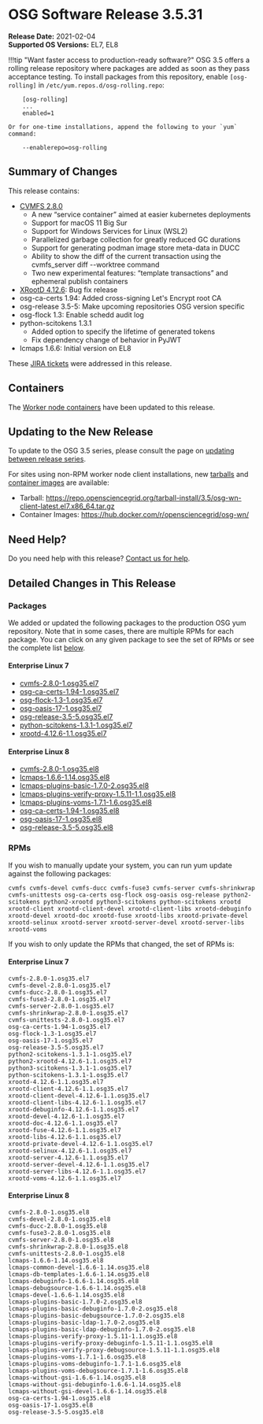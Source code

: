 OSG Software Release 3.5.31
===========================

**Release Date:** 2021-02-04    
**Supported OS Versions:** EL7, EL8

!!!tip "Want faster access to production-ready software?"
    OSG 3.5 offers a rolling release repository where packages are added as soon as they pass acceptance testing.
    To install packages from this repository, enable `[osg-rolling]` in `/etc/yum.repos.d/osg-rolling.repo`:

        [osg-rolling]
        ...
        enabled=1

    Or for one-time installations, append the following to your `yum` command:

        --enablerepo=osg-rolling

Summary of Changes
------------------

This release contains:

-   [CVMFS 2.8.0](https://cvmfs.readthedocs.io/en/2.8/cpt-releasenotes.html)
    -   A new “service container” aimed at easier kubernetes deployments
    -   Support for macOS 11 Big Sur
    -   Support for Windows Services for Linux (WSL2)
    -   Parallelized garbage collection for greatly reduced GC durations
    -   Support for generating podman image store meta-data in DUCC
    -   Ability to show the diff of the current transaction using the cvmfs\_server diff --worktree command
    -   Two new experimental features: “template transactions” and ephemeral publish containers
-   [XRootD 4.12.6](https://github.com/xrootd/xrootd/blob/v4.12.6/docs/ReleaseNotes.txt): Bug fix release
-   osg-ca-certs 1.94: Added cross-signing Let's Encrypt root CA
-   osg-release 3.5-5: Make upcoming repositories OSG version specific
-   osg-flock 1.3: Enable schedd audit log
-   python-scitokens 1.3.1
    -   Added option to specify the lifetime of generated tokens
    -   Fix dependency change of behavior in PyJWT
-   lcmaps 1.6.6: Initial version on EL8

These
[JIRA tickets](https://opensciencegrid.atlassian.net/issues/?jql=project%20%3D%20SOFTWARE%20AND%20fixVersion%20in%20(3.5.31)%20ORDER%20BY%20priority%20DESC%2C%20key%20DESC)
were addressed in this release.

Containers
----------

The [Worker node containers](../../worker-node/using-wn-containers.md) have been updated to this release.


Updating to the New Release
---------------------------

To update to the OSG 3.5 series, please consult the page on
[updating between release series](../release_series.md#updating-to-osg-35).

For sites using non-RPM worker node client installations, new [tarballs](../../worker-node/install-wn-tarball.md) and
[container images](../../worker-node/using-wn-containers.md) are available:

- Tarball: <https://repo.opensciencegrid.org/tarball-install/3.5/osg-wn-client-latest.el7.x86_64.tar.gz>
- Container Images: <https://hub.docker.com/r/opensciencegrid/osg-wn/>

Need Help?
----------

Do you need help with this release? [Contact us for help](../../common/help.md).

Detailed Changes in This Release
--------------------------------

### Packages

We added or updated the following packages to the production OSG yum repository.
Note that in some cases, there are multiple RPMs for each package.
You can click on any given package to see the set of RPMs or see the complete list [below](#rpms).

#### Enterprise Linux 7

-   [cvmfs-2.8.0-1.osg35.el7](https://koji.chtc.wisc.edu/koji/search?match=glob&type=build&terms=cvmfs-2.8.0-1.osg35.el7)
-   [osg-ca-certs-1.94-1.osg35.el7](https://koji.chtc.wisc.edu/koji/search?match=glob&type=build&terms=osg-ca-certs-1.94-1.osg35.el7)
-   [osg-flock-1.3-1.osg35.el7](https://koji.chtc.wisc.edu/koji/search?match=glob&type=build&terms=osg-flock-1.3-1.osg35.el7)
-   [osg-oasis-17-1.osg35.el7](https://koji.chtc.wisc.edu/koji/search?match=glob&type=build&terms=osg-oasis-17-1.osg35.el7)
-   [osg-release-3.5-5.osg35.el7](https://koji.chtc.wisc.edu/koji/search?match=glob&type=build&terms=osg-release-3.5-5.osg35.el7)
-   [python-scitokens-1.3.1-1.osg35.el7](https://koji.chtc.wisc.edu/koji/search?match=glob&type=build&terms=python-scitokens-1.3.1-1.osg35.el7)
-   [xrootd-4.12.6-1.1.osg35.el7](https://koji.chtc.wisc.edu/koji/search?match=glob&type=build&terms=xrootd-4.12.6-1.1.osg35.el7)

#### Enterprise Linux 8

-   [cvmfs-2.8.0-1.osg35.el8](https://koji.chtc.wisc.edu/koji/search?match=glob&type=build&terms=cvmfs-2.8.0-1.osg35.el8)
-   [lcmaps-1.6.6-1.14.osg35.el8](https://koji.chtc.wisc.edu/koji/search?match=glob&type=build&terms=lcmaps-1.6.6-1.14.osg35.el8)
-   [lcmaps-plugins-basic-1.7.0-2.osg35.el8](https://koji.chtc.wisc.edu/koji/search?match=glob&type=build&terms=lcmaps-plugins-basic-1.7.0-2.osg35.el8)
-   [lcmaps-plugins-verify-proxy-1.5.11-1.1.osg35.el8](https://koji.chtc.wisc.edu/koji/search?match=glob&type=build&terms=lcmaps-plugins-verify-proxy-1.5.11-1.1.osg35.el8)
-   [lcmaps-plugins-voms-1.7.1-1.6.osg35.el8](https://koji.chtc.wisc.edu/koji/search?match=glob&type=build&terms=lcmaps-plugins-voms-1.7.1-1.6.osg35.el8)
-   [osg-ca-certs-1.94-1.osg35.el8](https://koji.chtc.wisc.edu/koji/search?match=glob&type=build&terms=osg-ca-certs-1.94-1.osg35.el8)
-   [osg-oasis-17-1.osg35.el8](https://koji.chtc.wisc.edu/koji/search?match=glob&type=build&terms=osg-oasis-17-1.osg35.el8)
-   [osg-release-3.5-5.osg35.el8](https://koji.chtc.wisc.edu/koji/search?match=glob&type=build&terms=osg-release-3.5-5.osg35.el8)

### RPMs

If you wish to manually update your system, you can run yum update against the following packages:

    cvmfs cvmfs-devel cvmfs-ducc cvmfs-fuse3 cvmfs-server cvmfs-shrinkwrap cvmfs-unittests osg-ca-certs osg-flock osg-oasis osg-release python2-scitokens python2-xrootd python3-scitokens python-scitokens xrootd xrootd-client xrootd-client-devel xrootd-client-libs xrootd-debuginfo xrootd-devel xrootd-doc xrootd-fuse xrootd-libs xrootd-private-devel xrootd-selinux xrootd-server xrootd-server-devel xrootd-server-libs xrootd-voms 

If you wish to only update the RPMs that changed, the set of RPMs is:

#### Enterprise Linux 7

``` file
cvmfs-2.8.0-1.osg35.el7
cvmfs-devel-2.8.0-1.osg35.el7
cvmfs-ducc-2.8.0-1.osg35.el7
cvmfs-fuse3-2.8.0-1.osg35.el7
cvmfs-server-2.8.0-1.osg35.el7
cvmfs-shrinkwrap-2.8.0-1.osg35.el7
cvmfs-unittests-2.8.0-1.osg35.el7
osg-ca-certs-1.94-1.osg35.el7
osg-flock-1.3-1.osg35.el7
osg-oasis-17-1.osg35.el7
osg-release-3.5-5.osg35.el7
python2-scitokens-1.3.1-1.osg35.el7
python2-xrootd-4.12.6-1.1.osg35.el7
python3-scitokens-1.3.1-1.osg35.el7
python-scitokens-1.3.1-1.osg35.el7
xrootd-4.12.6-1.1.osg35.el7
xrootd-client-4.12.6-1.1.osg35.el7
xrootd-client-devel-4.12.6-1.1.osg35.el7
xrootd-client-libs-4.12.6-1.1.osg35.el7
xrootd-debuginfo-4.12.6-1.1.osg35.el7
xrootd-devel-4.12.6-1.1.osg35.el7
xrootd-doc-4.12.6-1.1.osg35.el7
xrootd-fuse-4.12.6-1.1.osg35.el7
xrootd-libs-4.12.6-1.1.osg35.el7
xrootd-private-devel-4.12.6-1.1.osg35.el7
xrootd-selinux-4.12.6-1.1.osg35.el7
xrootd-server-4.12.6-1.1.osg35.el7
xrootd-server-devel-4.12.6-1.1.osg35.el7
xrootd-server-libs-4.12.6-1.1.osg35.el7
xrootd-voms-4.12.6-1.1.osg35.el7
```

#### Enterprise Linux 8

``` file
cvmfs-2.8.0-1.osg35.el8
cvmfs-devel-2.8.0-1.osg35.el8
cvmfs-ducc-2.8.0-1.osg35.el8
cvmfs-fuse3-2.8.0-1.osg35.el8
cvmfs-server-2.8.0-1.osg35.el8
cvmfs-shrinkwrap-2.8.0-1.osg35.el8
cvmfs-unittests-2.8.0-1.osg35.el8
lcmaps-1.6.6-1.14.osg35.el8
lcmaps-common-devel-1.6.6-1.14.osg35.el8
lcmaps-db-templates-1.6.6-1.14.osg35.el8
lcmaps-debuginfo-1.6.6-1.14.osg35.el8
lcmaps-debugsource-1.6.6-1.14.osg35.el8
lcmaps-devel-1.6.6-1.14.osg35.el8
lcmaps-plugins-basic-1.7.0-2.osg35.el8
lcmaps-plugins-basic-debuginfo-1.7.0-2.osg35.el8
lcmaps-plugins-basic-debugsource-1.7.0-2.osg35.el8
lcmaps-plugins-basic-ldap-1.7.0-2.osg35.el8
lcmaps-plugins-basic-ldap-debuginfo-1.7.0-2.osg35.el8
lcmaps-plugins-verify-proxy-1.5.11-1.1.osg35.el8
lcmaps-plugins-verify-proxy-debuginfo-1.5.11-1.1.osg35.el8
lcmaps-plugins-verify-proxy-debugsource-1.5.11-1.1.osg35.el8
lcmaps-plugins-voms-1.7.1-1.6.osg35.el8
lcmaps-plugins-voms-debuginfo-1.7.1-1.6.osg35.el8
lcmaps-plugins-voms-debugsource-1.7.1-1.6.osg35.el8
lcmaps-without-gsi-1.6.6-1.14.osg35.el8
lcmaps-without-gsi-debuginfo-1.6.6-1.14.osg35.el8
lcmaps-without-gsi-devel-1.6.6-1.14.osg35.el8
osg-ca-certs-1.94-1.osg35.el8
osg-oasis-17-1.osg35.el8
osg-release-3.5-5.osg35.el8
```
